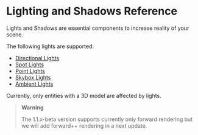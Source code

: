 # Lighting and Shadows Reference

Lights and Shadows are essential components to increase reality of your scene.

The following lights are supported:

- [Directional Lights](directional-lights.md)
- [Spot Lights](spot-lights.md)
- [Point Lights](point-lights.md)
- [Skybox Lights](skybox-lights.md)
- [Ambient Lights](ambient-lights.md)

Currently, only entities with a 3D model are affected by lights.

> **Warning**
> 
> The 1.1.x-beta version supports currently only forward rendering but we will add forward++ rendering in a next update.    

 

 

 

 

